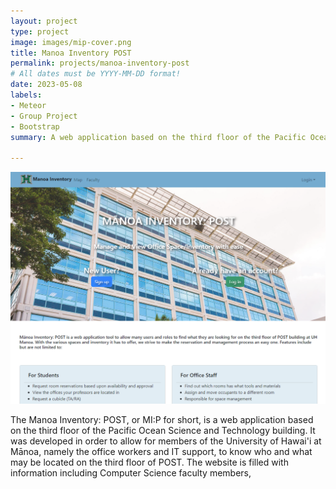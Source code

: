 ```yaml
---
layout: project
type: project
image: images/mip-cover.png
title: Manoa Inventory POST
permalink: projects/manoa-inventory-post
# All dates must be YYYY-MM-DD format!
date: 2023-05-08
labels:
- Meteor
- Group Project
- Bootstrap
summary: A web application based on the third floor of the Pacific Ocean Science and Technology at University of Hawai'i at Mānoa.

---
```


<img class="ui image" src="../images/mip-landing-page.png">

The Manoa Inventory: POST, or MI:P for short, is a web application based on the third floor of the Pacific Ocean Science and Technology building. It was developed in order to allow for members of the University of Hawai'i at Mānoa, namely the office workers and IT support, to know who and what may be located on the third floor of POST. The website is filled with information including Computer Science faculty members, 
